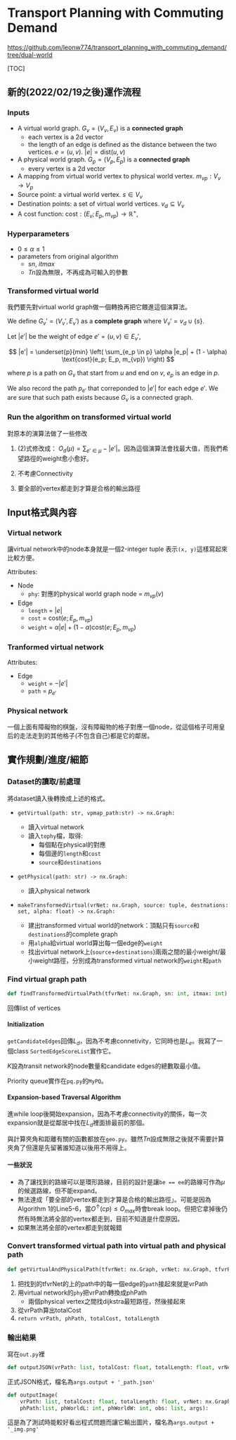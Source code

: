 # Transport Planning with Commuting Demand

https://github.com/leonw774/transport_planning_with_commuting_demand/tree/dual-world

[TOC]

## 新的(2022/02/19之後)運作流程

### Inputs

- A virtual world graph. $G_v = (V_v, E_v)$ is a **connected graph**
  - each vertex is a 2d vector
  - the length of an edge is defined as the distance between the two vertices. $e = (u, v)$. $|e| = \text{dist}(u, v)$
- A physical world graph. $G_p = (V_p, E_p)$ is a **connected graph**
  - every vertex is a 2d vector
- A mapping from virtual world vertex to physical world vertex. $m_{vp}: V_v \rightarrow V_p$
- Source point: a virtual world vertex. $s \in V_v$
- Destination points: a set of virtual world vertices. $v_d \subseteq V_v$
- A cost function: $\text{cost} : (E_v; E_p, m_{vp}) \rightarrow \mathbb{R}^+$, 

### Hyperparameters

- $0 \leq \alpha \leq 1$
- parameters from original algorithm
  - $sn$, $itmax$
  - $Tn$設為無限，不再成為可輸入的參數

### Transformed virtual world

我們要先對virtual world graph做一個轉換再把它餵進這個演算法。

We define $G_v' = (V_v', E_v')$ as a **complete graph** where $V_v' = v_d \cup \{s\}$.

Let $|e'|$ be the weight of edge $e' = (u, v) \in E_v'$,

$$ |e'| = \underset{p}{min} \left( \sum_{e_p \in p} \alpha |e_p|  + (1 - \alpha) \text{cost}(e_p; E_p, m_{vp}) \right) 
$$

where $p$ is a path on $G_v$ that start from $u$ and end on $v$, $e_p$ is an edge in $p$.

We also record the path $p_{e'}$ that correponded to $|e'|$ for each edge $e'$. We are sure that such path exists because $G_v$ is a connected graph.

### Run the algorithm on transformed virtual world

對原本的演算法做了一些修改

1. (2)式修改成： $O_d(\mu) = \sum_{e' \in \mu} - |e'|$。因為這個演算法會找最大值，而我們希望路徑的weight愈小愈好。

2. 不考慮Connectivity

3. 要全部的vertex都走到才算是合格的輸出路徑

## Input格式與內容

### Virtual network

讓virtual network中的node本身就是一個2-integer tuple 表示`(x, y)`這樣寫起來比較方便。

Attributes:
- Node
  - `phy`: 對應的physical world graph node = $m_{vp}(v)$
- Edge
  - `length` = $|e|$
  - `cost` = $\text{cost}(e; E_p, m_{vp})$
  - `weight` = $\alpha |e| + (1 - \alpha) \text{cost}(e; E_p, m_{vp})$

### Tranformed virtual network

Attributes:
- Edge
  - `weight` = $-|e'|$
  - `path` = $p_{e'}$

### Physical network

一個上面有障礙物的棋盤，沒有障礙物的格子對應一個node，從這個格子可用皇后的走法走到的其他格子(不包含自己)都是它的鄰居。

## 實作規劃/進度/細節

### Dataset的讀取/前處理

將dataset讀入後轉換成上述的格式。

- `getVirtual(path: str, vpmap_path:str) -> nx.Graph:`
  - 讀入virtual network
  - 讀入`tophy`檔，取得:
    - 每個點在physical的對應
    - 每個邊的`length`和`cost`
    - `source`和`destinations`

- `getPhysical(path: str) -> nx.Graph:`
  - 讀入physical network

- `makeTransformedVirtual(vrNet: nx.Graph, source: tuple, destnations: set, alpha: float) -> nx.Graph:`
  - 建出transformed virtual world的network：頂點只有`source`和`destinations`的complete graph
  - 用`alpha`給virtual world算出每一個edge的`weight`
  - 找出virtual network上(`source`+`destinations`)兩兩之間的最小weight/最小weight路徑，分別成為transformed virtual network的`weight`和`path`

### Find virtual graph path

``` python
def findTransformedVirtualPath(tfvrNet: nx.Graph, sn: int, itmax: int) -> list
```

回傳list of vertices

#### Initialization

`getCandidateEdges`回傳$L_d$，因為不考慮connetivity，它同時也是$L_e$。我寫了一個class `SortedEdgeScoreList`實作它。

$K$設為transit network的node數量和candidate edges的總數取最小值。

Priority queue實作在`pq.py`的`MyPQ`。

#### Expansion-based Traversal Algorithm

進while loop後開始expansion，因為不考慮connectivity的關係，每一次expansion就是從鄰居中找在$L_d$裡面排最前的那個。

與計算夾角和距離有關的函數都放在`geo.py`。雖然$Tn$設成無限之後就不需要計算夾角了但還是先留著誰知道以後用不用得上。

#### 一些狀況

- 為了讓找到的路線可以是環形路線，目前的設計是讓`be == ee`的路線可作為$\mu$的候選路線，但不能expand。
- 無法達成「要全部的vertex都走到才算是合格的輸出路徑」。可能是因為Algorithm 1的Line5-6，當$O^{\uparrow}(cp) \leq O_{max}$時會break loop。但把它拿掉後仍然有時無法將全部的vertex都走到，目前不知道是什麼原因。
- 如果無法將全部的vertex都走到就報錯

### Convert transformed virtual path into virtual path and physical path

``` python
def getVirtualAndPhysicalPath(tfvrNet: nx.Graph, vrNet: nx.Graph, tfvrPath: list, source):
```

1. 把找到的tfvrNet的上的path中的每一個edge的`path`接起來就是vrPath
2. 用virtual network的`phy`把vrPath轉換成phPath
   - 兩個physical vertex之間找dijkstra最短路徑，然後接起來
3. 從vrPath算出totalCost
4. `return vrPath, phPath, totalCost, totalLength`

### 輸出結果

寫在`out.py`裡

``` python
def outputJSON(vrPath: list, totalCost: float, totalLength: float, vrNet: nx.Graph, source, destinations, args):
```

正式JSON格式，檔名為`args.output + '_path.json'`

``` python
def outputImage(
    vrPath: list, totalCost: float, totalLength: float, vrNet: nx.Graph, source, destinations,
    phPath:list, phWorldL: int, phWorldW: int, obs: list, args):
```

這是為了測試時能較好看出程式問題而讓它輸出圖片，檔名為`args.output + '_img.png'`
